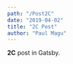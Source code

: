 ```yaml
---
path: "/Post2C"
date: "2019-04-02"
title: "2C Post"
author: "Paul Magu"
---
```


**2C** post in Gatsby.
